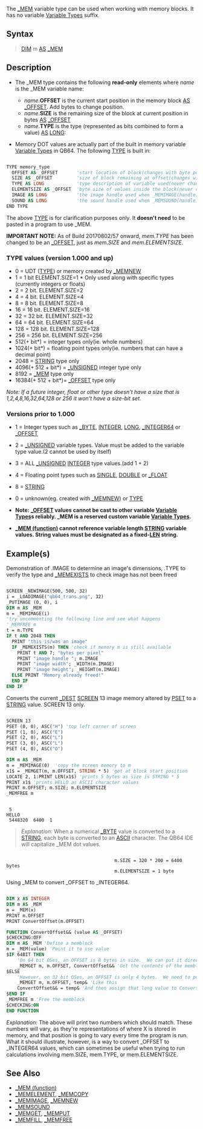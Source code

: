 The [_MEM](_MEM) variable type can be used when working with memory blocks. It has no variable [Variable Types](Variable-Types) suffix.

## Syntax

> [DIM](DIM) m [AS](AS) [_MEM](_MEM)

## Description

* The _MEM type contains the following **read-only** elements where *name* is the _MEM variable name:
  * *name*.**OFFSET** is the current start position in the memory block [AS](AS) [_OFFSET](_OFFSET). Add bytes to change position.
  * *name*.**SIZE** is the remaining size of the block at current position in bytes [AS](AS) [_OFFSET](_OFFSET)
  * *name*.**TYPE** is the type (represented as bits combined to form a value) [AS](AS) [LONG](LONG):

* Memory DOT values are actually part of the built in memory variable [Variable Types](Variable-Types) in QB64. The following [TYPE](TYPE) is built in:


```vb

TYPE memory_type
  OFFSET AS _OFFSET       'start location of block(changes with byte position)
  SIZE AS _OFFSET         'size of block remaining at offset(changes with position)
  TYPE AS LONG            'type description of variable used(never changes)
  ELEMENTSIZE AS _OFFSET  'byte size of values inside the block(never changes)
  IMAGE AS LONG           'the image handle used when _MEMIMAGE(handle) is used
  SOUND AS LONG           'the sound handle used when _MEMSOUND(handle) is used
END TYPE
```

The above [TYPE](TYPE) is for clarification purposes only. It **doesn't need** to be pasted in a program to use _MEM.

**IMPORTANT NOTE:** As of Build 20170802/57 onward, _mem.TYPE_ has been changed to be an [_OFFSET](_OFFSET), just as _mem.SIZE_ and _mem.ELEMENTSIZE_.

    
### TYPE values (version 1.000 and up)
      
* 0 = UDT ([TYPE](TYPE)) or memory created by [_MEMNEW](_MEMNEW)
* 1 = 1 bit   ELEMENT.SIZE=1   * Only used along with specific types (currently integers or floats)
* 2 = 2 bit. ELEMENT.SIZE=2
* 4 = 4 bit. ELEMENT.SIZE=4
* 8 = 8 bit. ELEMENT.SIZE=8
* 16 = 16 bit. ELEMENT.SIZE=16
* 32 = 32 bit. ELEMENT.SIZE=32
* 64 = 64 bit. ELEMENT.SIZE=64
* 128 = 128 bit. ELEMENT.SIZE=128
* 256 = 256 bit. ELEMENT.SIZE=256
* 512(+ bit*) = integer types only(ie. whole numbers)
* 1024(+ bit*) = floating point types only(ie. numbers that can have a decimal point)
* 2048 = [STRING](STRING) type only
* 4096(+ 512 + bit*) = [_UNSIGNED](_UNSIGNED) integer type only
* 8192 = [_MEM](_MEM) type only
* 16384(+ 512 + bit*)= [_OFFSET](_OFFSET) type only

*Note: If a future integer, float or other type doesn't have a size that is 1,2,4,8,16,32,64,128 or 256 it won't have a size-bit set.*

### Versions prior to 1.000
     
* 1 = Integer types such as [_BYTE](_BYTE), [INTEGER](INTEGER), [LONG](LONG), [_INTEGER64](_INTEGER64) or [_OFFSET](_OFFSET)
* 2 = [_UNSIGNED](_UNSIGNED) variable types. Value must be added to the variable type value.(2 cannot be used by itself)
* 3 = ALL [_UNSIGNED](_UNSIGNED) [INTEGER](INTEGER) type values.(add 1 + 2)
* 4 = Floating point types such as [SINGLE](SINGLE), [DOUBLE](DOUBLE) or [_FLOAT](_FLOAT)
* 8 = [STRING](STRING) 
* 0 = unknown(eg. created with [_MEMNEW](_MEMNEW)) or [TYPE](TYPE)

* **Note: [_OFFSET](_OFFSET) values cannot be cast to other variable [Variable Types](Variable-Types)s reliably. _MEM is a reserved custom variable [Variable Types](Variable-Types).**
* **[_MEM (function)](_MEM-(function)) cannot reference variable length [STRING](STRING) variable values. String values must be designated as a fixed-[LEN](LEN) string.**

## Example(s)

Demonstration of .IMAGE to determine an image's dimensions, .TYPE to verify the type and [_MEMEXISTS](_MEMEXISTS) to check image has not been freed

```vb

SCREEN _NEWIMAGE(500, 500, 32)
i = _LOADIMAGE("qb64_trans.png", 32)
_PUTIMAGE (0, 0), i
DIM m AS _MEM
m = _MEMIMAGE(i)
'try uncommenting the following line and see what happens
'_MEMFREE m
t = m.TYPE
IF t AND 2048 THEN
  PRINT "this is/was an image"
  IF _MEMEXISTS(m) THEN 'check if memory m is still available
    PRINT t AND 7; "bytes per pixel"
    PRINT "image handle "; m.IMAGE
    PRINT "image width"; _WIDTH(m.IMAGE)
    PRINT "image height"; _HEIGHT(m.IMAGE)
  ELSE PRINT "Memory already freed!"
  END IF
END IF 

```

Converts the current [_DEST](_DEST) [SCREEN](SCREEN) 13 image memory altered by [PSET](PSET) to a [STRING](STRING) value. SCREEN 13 only.

```vb

SCREEN 13
PSET (0, 0), ASC("H") 'top left corner of screen
PSET (1, 0), ASC("E")
PSET (2, 0), ASC("L")
PSET (3, 0), ASC("L")
PSET (4, 0), ASC("O")

DIM m AS _MEM
m = _MEMIMAGE(0)  'copy the screen memory to m
x1$ = _MEMGET(m, m.OFFSET, STRING * 5) 'get at block start position
LOCATE 2, 1:PRINT LEN(x1$) 'prints 5 bytes as size is STRING * 5
PRINT x1$ 'prints HELLO as ASCII character values
PRINT m.OFFSET; m.SIZE; m.ELEMENTSIZE
_MEMFREE m 

```

```text

 5
HELLO
 5448320  6400  1

```

> *Explanation:* When a numerical [_BYTE](_BYTE) value is converted to a [STRING](STRING), each byte is converted to an [ASCII](ASCII) character. The QB64 IDE will capitalize _MEM dot values.

```text

                                        m.SIZE = 320 * 200 = 6400 bytes
                                        m.ELEMENTSIZE = 1 byte

```

Using _MEM to convert _OFFSET to _INTEGER64.

```vb

DIM x AS INTEGER
DIM m AS _MEM
m = _MEM(x)
PRINT m.OFFSET
PRINT ConvertOffset(m.OFFSET)

FUNCTION ConvertOffset&& (value AS _OFFSET)
$CHECKING:OFF
DIM m AS _MEM 'Define a memblock
m = _MEM(value) 'Point it to use value
$IF 64BIT THEN
    'On 64 bit OSes, an OFFSET is 8 bytes in size.  We can put it directly into an Integer64
    _MEMGET m, m.OFFSET, ConvertOffset&& 'Get the contents of the memblock and put the values there directly into ConvertOffset&&
$ELSE
    'However, on 32 bit OSes, an OFFSET is only 4 bytes.  We need to put it into a LONG variable first
    _MEMGET m, m.OFFSET, temp& 'Like this
    ConvertOffset&& = temp& 'And then assign that long value to ConvertOffset&&
$END IF
_MEMFREE m 'Free the memblock
$CHECKING:ON
END FUNCTION

```

*Explanation:* The above will print two numbers which should match.  These numbers will vary, as they're representations of where X is stored in memory, and that position is going to vary every time the program is run.  What it should illustrate, however, is a way to convert _OFFSET to _INTEGER64 values, which can sometimes be useful when trying to run calculations involving mem.SIZE, mem.TYPE, or mem.ELEMENTSIZE.

## See Also

* [_MEM (function)](_MEM-(function))
* [_MEMELEMENT](_MEMELEMENT), [_MEMCOPY](_MEMCOPY)
* [_MEMIMAGE](_MEMIMAGE), [_MEMNEW](_MEMNEW)
* [_MEMSOUND](_MEMSOUND)
* [_MEMGET](_MEMGET), [_MEMPUT](_MEMPUT)
* [_MEMFILL](_MEMFILL), [_MEMFREE](_MEMFREE)

